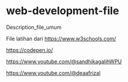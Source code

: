 # web-development-file
Description_file_umum

File latihan dari https://www.w3schools.com/

https://codepen.io/

https://www.youtube.com/@sandhikagalihWPU

https://www.youtube.com/@deaafrizal

